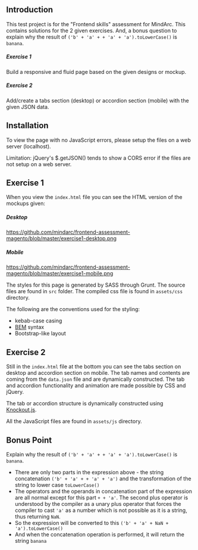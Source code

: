 Introduction
---
This test project is for the "Frontend skills" assessment for MindArc. This contains solutions for the 2 given exercises. And, a bonus question to explain why the result of `('b' + 'a' + + 'a' + 'a').toLowerCase()` is `banana`.

##### Exercise 1
Build a responsive and fluid page based on the given designs or mockup.

##### Exercise 2
Add/create a tabs section (desktop) or accordion section (mobile) with the given JSON data.

Installation
---

To view the page with no JavaScript errors, please setup the files on a web server (localhost).

Limitation: jQuery's $.getJSON() tends to show a CORS error if the files are not setup on a web server.


Exercise 1
---
When you view the `index.html` file you can see the HTML version of the mockups given:

##### Desktop
https://github.com/mindarc/frontend-assessment-magento/blob/master/exercise1-desktop.png

##### Mobile
https://github.com/mindarc/frontend-assessment-magento/blob/master/exercise1-mobile.png


The styles for this page is generated by SASS through Grunt. The source files are found in `src` folder. The compiled css file is found in `assets/css` directory.

The following are the conventions used for the styling:
- kebab-case casing
- [BEM](https://medium.com/@andrew_barnes/bem-and-sass-a-perfect-match-5e48d9bc3894) syntax
- Bootstrap-like layout


Exercise 2
---
Still in the `index.html` file at the bottom you can see the tabs section on desktop and accordion section on mobile. The tab names and contents are coming from the `data.json` file and are dynamically constructed. The tab and accordion functionality and animation are made possible by CSS and jQuery. 

The tab or accordion structure is dynamically constructed using [Knockout.js](https://knockoutjs.com/).

All the JavaScript files are found in `assets/js` directory.


Bonus Point
---
Explain why the result of `('b' + 'a' + + 'a' + 'a').toLowerCase()` is `banana`.

- There are only two parts in the expression above - the string concatenation `('b' + 'a' + + 'a' + 'a')` and the transformation of the string to lower case `toLowerCase()`
- The operators and the operands in concatenation part of the expression are all normal except for this part `+ + 'a'`. The second plus operator is understood by the compiler as a unary plus operator that forces the compiler to cast `'a'` as a number which is not possible as it is a string, thus returning `NaN`.
- So the expression will be converted to this `('b' + 'a' + NaN + 'a').toLowerCase()`
- And when the concatenation operation is performed, it will return the string `banana`
